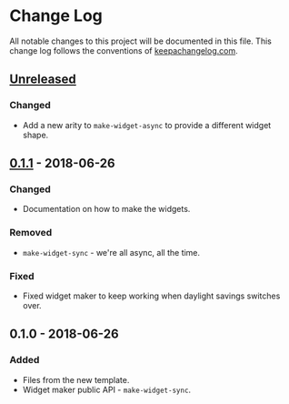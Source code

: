 # Change Log
All notable changes to this project will be documented in this file. This change log follows the conventions of [keepachangelog.com](http://keepachangelog.com/).

## [Unreleased]
### Changed
- Add a new arity to `make-widget-async` to provide a different widget shape.

## [0.1.1] - 2018-06-26
### Changed
- Documentation on how to make the widgets.

### Removed
- `make-widget-sync` - we're all async, all the time.

### Fixed
- Fixed widget maker to keep working when daylight savings switches over.

## 0.1.0 - 2018-06-26
### Added
- Files from the new template.
- Widget maker public API - `make-widget-sync`.

[Unreleased]: https://github.com/your-name/job_queue/compare/0.1.1...HEAD
[0.1.1]: https://github.com/your-name/job_queue/compare/0.1.0...0.1.1
